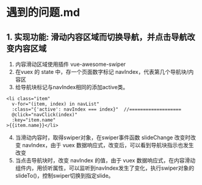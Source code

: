 # 遇到的问题.md

## 1. 实现功能: 滑动内容区域而切换导航，并点击导航改变内容区域
1. 内容滑动区域使用插件 vue-awesome-swiper 
2. 在vuex 的 state 中，存一个页面数字标记 navIndex，代表第几个导航块/内容区
3. 给导航块标记与navIndex相同的添加active类。
  ```
  <li class="item" 
    v-for="(item, index) in navList" 
    :class="{'active': navIndex === index}"  //===================
    @click="navClick(index)" 
    :key="item.name"
  >{{item.name}}</li>
  ```
4. 当滑动内容时，取得swiper对象，在swiper事件函数 slideChange 改变时改变 navIndex，由于 vuex 数据响应式，改变后，可以看到导航块指示也发生改变
5. 当点击导航块时，改变 navIndex 的值，由于 vuex 数据响应式，在内容滑动组件内，用侦听属性，可以监听到navIndex发生了变化，执行swiper对象的 slideTo()，控制swiper切换到指定slide。

## 